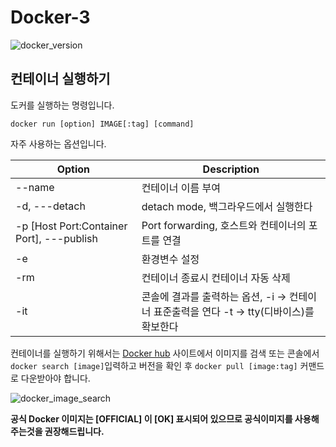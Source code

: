 # Docker-3

![docker_version](https://user-images.githubusercontent.com/76420201/104095250-38d81c00-52d9-11eb-8a97-c52fbc07c4a0.GIF)

## 컨테이너 실행하기 

도커를 실행하는 명령입니다.

`docker run [option] IMAGE[:tag] [command]`


자주 사용하는 옵션입니다.

| Option  | Description |
| ------- | -------- |
| --name | 컨테이너 이름 부여 |
| -d, ---detach | detach mode, 백그라우드에서 실행한다|
| -p [Host Port:Container Port], ---publish | Port forwarding, 호스트와 컨테이너의 포트를 연결 |
| -e | 환경변수 설정 |
| -rm | 컨테이너 종료시 컨테이너 자동 삭제 |
| -it | 콘솔에 결과를 출력하는 옵션, -i -> 컨테이너 표준출력을 연다 -t -> tty(디바이스)를 확보한다 |

컨테이너를 실행하기 위해서는 [Docker hub](https://hub.docker.com/) 사이트에서 이미지를 검색 또는 콘솔에서 `docker search [image]`입력하고 버전을 확인 후 `docker pull [image:tag]` 커맨드로 다운받아야 합니다. 

![docker_image_search](https://user-images.githubusercontent.com/76420201/104095269-4ab9bf00-52d9-11eb-836e-c274f111eff1.GIF)

**공식 Docker 이미지는 [OFFICIAL] 이 [OK] 표시되어 있으므로 공식이미지를 사용해주는것을 권장해드립니다.**